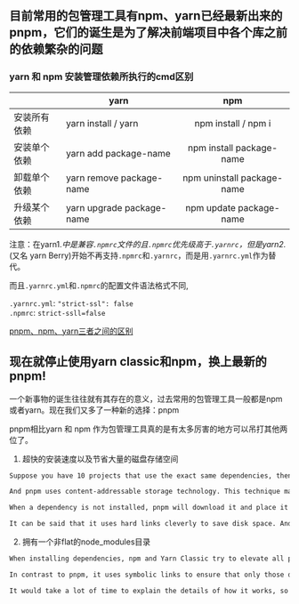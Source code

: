 ## 目前常用的包管理工具有npm、yarn已经最新出来的pnpm，它们的诞生是为了解决前端项目中各个库之前的依赖繁杂的问题

### yarn 和 npm 安装管理依赖所执行的cmd区别
||yarn|npm|
|---|---|:--:|
|安装所有依赖|yarn install / yarn|npm install / npm i|
|安装单个依赖|yarn add package-name|npm install package-name|
|卸载单个依赖|yarn remove package-name|npm uninstall package-name|
|升级某个依赖|yarn upgrade package-name|npm update package-name|

注意：在yarn1.*中是兼容`.npmrc`文件的且`.npmrc`优先级高于`.yarnrc`，但是yarn2.*(又名 yarn Berry)开始不再支持`.npmrc`和`.yarnrc`，而是用`.yarnrc.yml`作为替代。

而且`.yarnrc.yml`和`.npmrc`的配置文件语法格式不同,

`.yarnrc.yml`: `"strict-ssl": false` <br />
`.npmrc`: `strict-ssll=false`

[pnpm、npm、yarn三者之间的区别](https://blog.logrocket.com/javascript-package-managers-compared/#brief-history-javascript-package-managers)

## 现在就停止使用yarn classic和npm，换上最新的pnpm!

一个新事物的诞生往往就有其存在的意义，过去常用的包管理工具一般都是npm或者yarn。现在我们又多了一种新的选择：pnpm

pnpm相比yarn 和 npm 作为包管理工具真的是有太多厉害的地方可以吊打其他两位了。

1. 超快的安装速度以及节省大量的磁盘存储空间

```md
Suppose you have 10 projects that use the exact same dependencies, then when using npm or Yarn, you will keep copies of those 10 exact dependencies on disk. When you have enough projects or dependencies, your disk can burst.

And pnpm uses content-addressable storage technology. This technique maximizes the use of disk space. Specifically this:

When a dependency is not installed, pnpm will download it and place it in a unified location. Then add to the project via hard link. Similarly, when this dependency is also used in other projects, it will also be hard-linked to the corresponding location. Of course, this is all based on the version applicable. If the version is not applicable, then the new one will be downloaded and used.

It can be said that it uses hard links cleverly to save disk space. And it installs faster!
```

2. 拥有一个非flat的node_modules目录

```md
When installing dependencies, npm and Yarn Classic try to elevate all packages to the root of node_modules whenever possible. Therefore, dependencies not listed in package.json are accessible in the project code.

In contrast to pnpm, it uses symbolic links to ensure that only those dependencies listed in package.json are accessible in the project code. This avoids silly bugs and avoids repeated installations.

It would take a lot of time to explain the details of how it works, so I put it in another article. If you are interested in it, please check it out.
```
